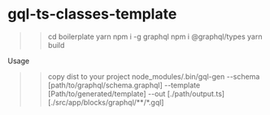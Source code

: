# gql-ts-classes-template


 >> cd boilerplate
 >> yarn
 >> npm i -g graphql
 >> npm i @graphql/types
 >> yarn build


Usage
 >> copy dist to your project
 >>node_modules/.bin/gql-gen --schema [path/to/graphql/schema.graphql] --template [Path/to/generated/template]  --out [./path/output.ts] [./src/app/blocks/graphql/**/*.gql]